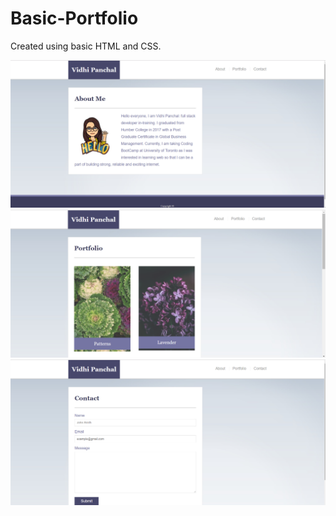 # Basic-Portfolio

Created using basic HTML and CSS. 

![1 Screenschot](https://github.com/vidhi27/Basic-Portfolio/blob/master/assets/images/1.png)
![2 Screenschot](https://github.com/vidhi27/Basic-Portfolio/blob/master/assets/images/2.png)
![3 Screenschot](https://github.com/vidhi27/Basic-Portfolio/blob/master/assets/images/3.png)

